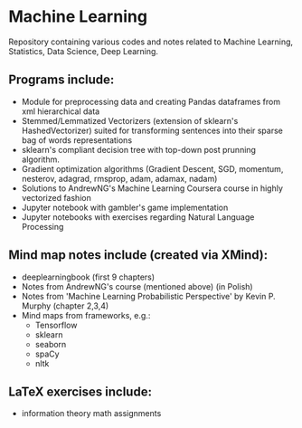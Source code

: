 # Machine Learning

Repository containing various codes and notes related to Machine Learning, Statistics, Data Science, Deep Learning.

## Programs include:

- Module for preprocessing data and creating Pandas dataframes from xml hierarchical data
- Stemmed/Lemmatized Vectorizers (extension of sklearn's HashedVectorizer) suited for transforming sentences into their sparse bag of words representations
- sklearn's compliant decision tree with top-down post prunning algorithm.
- Gradient optimization algorithms (Gradient Descent, SGD, momentum, nesterov, adagrad, rmsprop, adam, adamax, nadam)
- Solutions to AndrewNG's Machine Learning Coursera course in highly vectorized fashion
- Jupyter notebook with gambler's game implementation
- Jupyter notebooks with exercises regarding Natural Language Processing

## Mind map notes include (created via XMind):

- deeplearningbook (first 9 chapters)
- Notes from AndrewNG's course (mentioned above) (in Polish)
- Notes from 'Machine Learning Probabilistic Perspective' by Kevin P. Murphy (chapter 2,3,4)
- Mind maps from frameworks, e.g.:
  - Tensorflow
  - sklearn
  - seaborn
  - spaCy
  - nltk
  
## LaTeX exercises include:

- information theory math assignments
 
